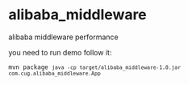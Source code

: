 # alibaba_middleware
alibaba middleware performance

you need to run demo follow it:

<code>mvn package
<code>java -cp target/alibaba_middleware-1.0.jar com.cug.alibaba_middleware.App
